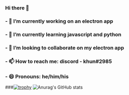 ### Hi there 👋
### - 🔭 I’m currently working on an electron app
### - 🌱 I’m currently learning javascript and python
### - 👯 I’m looking to collaborate on my electron app
### - 📫 How to reach me: discord - khun#2985
### - 😄 Pronouns: he/him/his
###[![trophy](https://github-profile-trophy.vercel.app/khun-intryo-ma&theme=onedark)](https://github.com/ryo-ma/github-profile-trophy)
![Anurag's GitHub stats](https://github-readme-stats.vercel.app/apikhun-intanuraghazra&show_icons=true&theme=radical)
<!--
**khun-int/khun-int** is a ✨ _special_ ✨ repository because its `README.md` (this file) appears on your GitHub profile.

Here are some ideas to get you started:

- 🔭 I’m currently working on an electron app
- 🌱 I’m currently learning javascript and python
- 👯 I’m looking to collaborate on ...
- 🤔 I’m looking for help with ...
- 💬 Ask me about ...
- 📫 How to reach me: discord - khun#2985
- 😄 Pronouns: he/him/his
- ⚡ Fun fact: ...
-->
